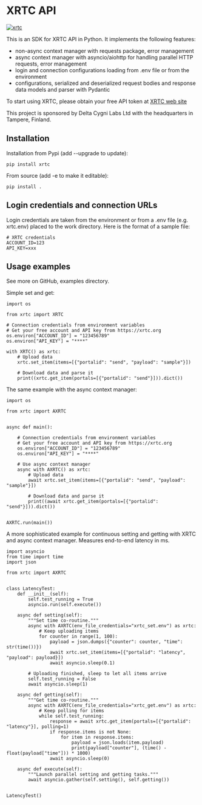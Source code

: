 # XRTC API
[![xrtc](https://snyk.io/advisor/python/xrtc/badge.svg)](https://snyk.io/advisor/python/xrtc)

This is an SDK for XRTC API in Python. It implements the following features:

- non-async context manager with requests package, error management
- async context manager with asyncio/aiohttp for handling parallel HTTP requests, error management
- login and connection configurations loading from .env file or from the environment
- configurations, serialized and deserialized request bodies and response data models and parser with Pydantic

To start using XRTC, please obtain your free API token at [XRTC web site](https://xrtc.org)

This project is sponsored by Delta Cygni Labs Ltd with the headquarters in Tampere, Finland.

## Installation

Installation from Pypi (add --upgrade to update):
```
pip install xrtc
```

From source (add -e to make it editable):
```
pip install .
```

## Login credentials and connection URLs

Login credentials are taken from the environment or from a .env file
(e.g. xrtc.env) placed to the work directory. Here is the format of
a sample file:
```
# XRTC credentials
ACCOUNT_ID=123
API_KEY=xxx
```

## Usage examples

See more on GitHub, examples directory.

Simple set and get:
```
import os

from xrtc import XRTC

# Connection credentials from environment variables
# Get your free account and API key from https://xrtc.org
os.environ["ACCOUNT_ID"] = "123456789"
os.environ["API_KEY"] = "****"

with XRTC() as xrtc:
    # Upload data
    xrtc.set_item(items=[{"portalid": "send", "payload": "sample"}])

    # Download data and parse it
    print((xrtc.get_item(portals=[{"portalid": "send"}])).dict())
```

The same example with the async context manager:
```
import os

from xrtc import AXRTC


async def main():

    # Connection credentials from environment variables
    # Get your free account and API key from https://xrtc.org
    os.environ["ACCOUNT_ID"] = "123456789"
    os.environ["API_KEY"] = "****"

    # Use async context manager
    async with AXRTC() as xrtc:
        # Upload data
        await xrtc.set_item(items=[{"portalid": "send", "payload": "sample"}])

        # Download data and parse it
        print((await xrtc.get_item(portals=[{"portalid": "send"}])).dict())


AXRTC.run(main())
```

A more sophisticated example for continuous setting and getting with XRTC and async context manager.
Measures end-to-end latency in ms.
```
import asyncio
from time import time
import json

from xrtc import AXRTC


class LatencyTest:
    def __init__(self):
        self.test_running = True
        asyncio.run(self.execute())

    async def setting(self):
        """Set time co-routine."""
        async with AXRTC(env_file_credentials="xrtc_set.env") as xrtc:
            # Keep uploading items
            for counter in range(1, 100):
                payload = json.dumps({"counter": counter, "time": str(time())})
                await xrtc.set_item(items=[{"portalid": "latency", "payload": payload}])
                await asyncio.sleep(0.1)

        # Uploading finished, sleep to let all items arrive
        self.test_running = False
        await asyncio.sleep(1)

    async def getting(self):
        """Get time co-routine."""
        async with AXRTC(env_file_credentials="xrtc_get.env") as xrtc:
            # Keep polling for items
            while self.test_running:
                response = await xrtc.get_item(portals=[{"portalid": "latency"}], polling=1)
                if response.items is not None:
                    for item in response.items:
                        payload = json.loads(item.payload)
                        print(payload["counter"], (time() - float(payload["time"])) * 1000)
                await asyncio.sleep(0)

    async def execute(self):
        """Launch parallel setting and getting tasks."""
        await asyncio.gather(self.setting(), self.getting())


LatencyTest()
```
